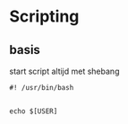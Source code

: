 # Scripting 
## basis
start script altijd met shebang
```shell
#! /usr/bin/bash


echo $[USER]
```



